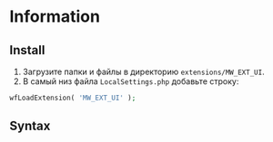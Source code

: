 # Information

## Install

1. Загрузите папки и файлы в директорию `extensions/MW_EXT_UI`.
2. В самый низ файла `LocalSettings.php` добавьте строку:

```php
wfLoadExtension( 'MW_EXT_UI' );
```

## Syntax

```html

```

